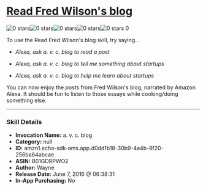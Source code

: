 # [Read Fred Wilson's blog](http://alexa.amazon.com/#skills/amzn1.echo-sdk-ams.app.d0dd1b18-30b9-4a4b-8f20-256ba64abcae)
![0 stars](../../images/ic_star_border_black_18dp_1x.png)![0 stars](../../images/ic_star_border_black_18dp_1x.png)![0 stars](../../images/ic_star_border_black_18dp_1x.png)![0 stars](../../images/ic_star_border_black_18dp_1x.png)![0 stars](../../images/ic_star_border_black_18dp_1x.png) 0

To use the Read Fred Wilson's blog skill, try saying...

* *Alexa, ask a. v. c. blog to read a post*

* *Alexa, ask a. v. c. blog to tell me something about startups*

* *Alexa, ask a. v. c. blog to help me learn about startups*

You can now enjoy the posts from Fred Wilson's blog, narrated by Amazon Alexa. It should be fun to listen to those essays while cooking/doing something else.

***

### Skill Details

* **Invocation Name:** a. v. c. blog
* **Category:** null
* **ID:** amzn1.echo-sdk-ams.app.d0dd1b18-30b9-4a4b-8f20-256ba64abcae
* **ASIN:** B01GDRPWO2
* **Author:** Wayne
* **Release Date:** June 7, 2016 @ 06:38:31
* **In-App Purchasing:** No
